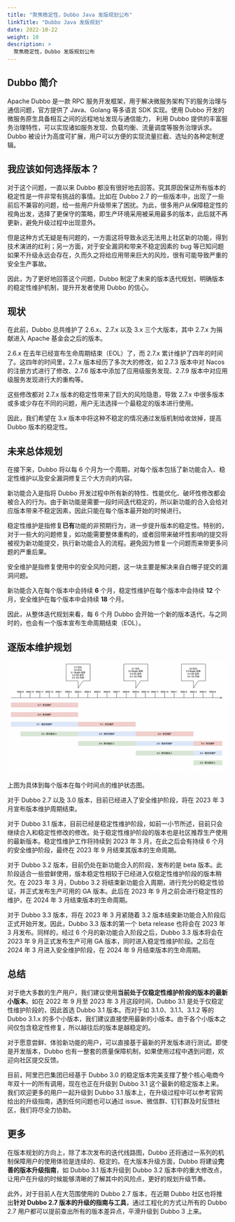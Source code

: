 ```yaml
---
title: "聚焦稳定性，Dubbo Java 发版规划公布"
linkTitle: "Dubbo Java 发版规划"
date: 2022-10-22
weight: 10
description: >
  聚焦稳定性，Dubbo 发版规划公布
---
```


## Dubbo 简介
Apache Dubbo 是一款 RPC 服务开发框架，用于解决微服务架构下的服务治理与通信问题，官方提供了 Java、Golang 等多语言 SDK 实现。使用 Dubbo 开发的微服务原生具备相互之间的远程地址发现与通信能力， 利用 Dubbo 提供的丰富服务治理特性，可以实现诸如服务发现、负载均衡、流量调度等服务治理诉求。Dubbo 被设计为高度可扩展，用户可以方便的实现流量拦截、选址的各种定制逻辑。

## 我应该如何选择版本？
对于这个问题，一直以来 Dubbo 都没有很好地去回答。究其原因保证所有版本的稳定性是一件非常有挑战的事情。比如在 Dubbo 2.7 的一些版本中，出现了一些前后不兼容的问题，给一些用户升级带来了困扰。为此，很多用户从保障稳定性的视角出发，选择了更保守的策略，即生产环境采用被采用最多的版本，此后就不再更新，避免升级过程中出现意外。

但是这种方式无疑是有问题的，一方面这将导致永远无法用上社区新的功能，得到技术演进的红利；另一方面，对于安全漏洞和带来不稳定因素的 bug 等已知问题如果不升级永远会存在，久而久之将给应用带来巨大的风险，很有可能导致严重的安全生产事故。

因此，为了更好地回答这个问题，Dubbo 制定了未来的版本迭代规划，明确版本的稳定性维护机制，提升开发者使用 Dubbo 的信心。

## 现状
在此前，Dubbo 总共维护了 2.6.x、2.7.x 以及 3.x 三个大版本，其中 2.7.x 为捐献进入 Apache 基金会之后的版本。

2.6.x 在去年已经宣布生命周期结束（EOL）了，而 2.7.x 累计维护了四年的时间了。这四年的时间里，2.7.x 版本经历了多次大的修改，如 2.7.3 版本中对 Nacos 的注册方式进行了修改、2.7.6 版本中添加了应用级服务发现、2.7.9 版本中对应用级服务发现进行大的重构等。

这些修改都对 2.7.x 版本的稳定性带来了巨大的风险隐患，导致 2.7.x 中很多版本或多或少存在不同的问题，用户无法选择一个最稳定的版本进行使用。

因此，我们希望在 3.x 版本中将这种不稳定的情况通过发版机制给收敛掉，提高 Dubbo 版本的稳定性。

## 未来总体规划
在接下来，Dubbo 将以每 6 个月为一个周期，对每个版本包括了新功能合入、稳定性维护以及安全漏洞修复三个大方向的内容。

新功能合入是指将 Dubbo 开发过程中所有新的特性、性能优化、破坏性修改都会被合入的行为。由于新功能是需要一段时间迭代稳定的，所以新功能的合入会给对应版本带来不稳定因素，因此只能在每个版本最开始的时候进行。

稳定性维护是指修复**已有**功能的非预期行为，进一步提升版本的稳定性。特别的，对于一些大的问题修复，如功能需要整体重构的，或者回带来破坏性影响的提交将被视为新功能提交，执行新功能合入的流程。避免因为修复一个问题而来带更多问题的严重后果。

安全维护是指修复使用中的安全风险问题，这一块主要是解决来自白帽子提交的漏洞问题。

新功能合入在每个版本中会持续 **6** 个月，稳定性维护在每个版本中会持续 **12** 个月，安全维护在每个版本中会持续 **18** 个月。

因此，从整体迭代规划来看，每 6 个月 Dubbo 会开始一个新的版本迭代，与之同时的，也会有一个版本宣布生命周期结束（EOL）。

## 逐版本维护规划

![image.png](/imgs/blog/release/release-roadmap.png)

上图为具体到每个版本在每个时间点的维护状态图。

对于 Dubbo 2.7 以及 3.0 版本，目前已经进入了安全维护阶段，将在 2023 年 3 月宣布版本维护周期结束。

对于 Dubbo 3.1 版本，目前已经是稳定性维护阶段，如前一小节所述，目前只会继续合入和稳定性修改的修改。处于稳定性维护阶段的版本也是社区推荐生产使用的最新版本。稳定性维护工作将持续到 2023 年 3 月，在此之后会有持续 6 个月的安全维护阶段，最终在 2023 年 9 月结束其版本的生命周期。

对于 Dubbo 3.2 版本，目前仍处在新功能合入的阶段，发布的是 beta 版本。此阶段适合一些尝鲜使用，版本稳定性相较于已经进入仅稳定性维护阶段的版本稍欠。在 2023 年 3 月，Dubbo 3.2 将结束新功能合入周期，进行充分的稳定性验证，并正式发布生产可用的 GA 版本。此后在 2023 年 9 月之前会进行稳定性的维护，在 2024 年 3 月结束版本的生命周期。

对于 Dubbo 3.3 版本，将在 2023 年 3 月紧随着 3.2 版本结束新功能合入阶段后正式开始开发。因此，Dubbo 3.3 版本的第一个 beta release 也将会在 2023 年 3 月发布。同样的，经过 6 个月的新功能合入阶段之后，Dubbo 3.3 版本将会在 2023 年 9 月正式发布生产可用 GA 版本，同时进入稳定性维护阶段。之后在 2024 年 3 月进入安全维护阶段，在 2024 年 9 月结束版本的生命周期。

## 总结

对于绝大多数的生产用户，我们建议使用**当前处于仅稳定性维护阶段的版本的最新小版本**。如在 2022 年 9 月至 2023 年 3 月这段时间，Dubbo 3.1 是处于仅稳定性维护阶段的，因此首选 Dubbo 3.1 版本。而对于如 3.1.0、3.1.1、3.1.2 等的 Dubbo 3.1.x 的多个小版本，我们建议直接使用最新的小版本。由于各个小版本之间仅包含稳定性修复，所以越往后的版本是越稳定的。

对于愿意尝鲜、体验新功能的用户，可以直接基于最新的开发版本进行测试。即使是开发版本，Dubbo 也有一整套的质量保障机制，如果使用过程中遇到问题，欢迎向社区提交反馈。

目前，阿里巴巴集团已经基于 Dubbo 3.0 的稳定版本完美支撑了整个核心电商今年双十一的所有调用，现在也正在升级到 Dubbo 3.1 这个最新的稳定版本上来。我们欢迎更多的用户一起升级到 Dubbo 3.1 版本上，在升级过程中可以参考官网给出的升级指南，遇到任何问题也可以通过 issue、微信群、钉钉群及时反馈社区，我们将尽全力协助。

## 更多

在版本规划的方向上，除了本次发布的迭代线路图，Dubbo 还将通过一系列的机制保障用户的使用体验是连续的、稳定的。在大版本升级方面，Dubbo 将建设**完善的版本升级指南**，如 Dubbo 3.1 版本升级到 Dubbo 3.2 版本中的重大修改点，让用户在升级的时候能够清晰的了解其中的风险点，更好的规划升级节奏。

此外，对于目前人在大范围使用的 Dubbo 2.7 版本，在近期 Dubbo 社区也将推出**针对 Dubbo 2.7 版本的升级的指南与工具**，通过工程化的方式让所有的 Dubbo 2.7 用户都可以提前查出所有的版本差异点，平滑升级到 Dubbo 3 上来。
